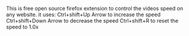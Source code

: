 This is free open source firefox extension to control the videos speed on any website.
it uses:
Ctrl+shift+Up Arrow to increase the speed
Ctrl+shift+Down Arrow to decrease the speed
Ctrl+shift+R to reset the speed to 1.0x
